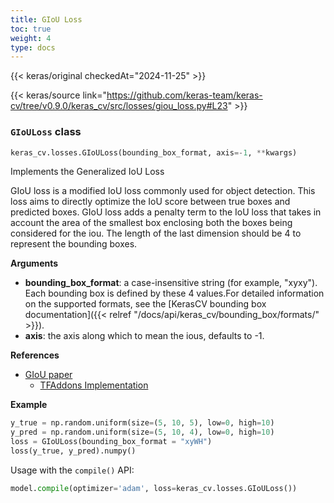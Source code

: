 ```yaml
---
title: GIoU Loss
toc: true
weight: 4
type: docs
---
```


{{< keras/original checkedAt="2024-11-25" >}}

{{< keras/source link="https://github.com/keras-team/keras-cv/tree/v0.9.0/keras_cv/src/losses/giou_loss.py#L23" >}}

### `GIoULoss` class

```python
keras_cv.losses.GIoULoss(bounding_box_format, axis=-1, **kwargs)
```

Implements the Generalized IoU Loss

GIoU loss is a modified IoU loss commonly used for object detection. This
loss aims to directly optimize the IoU score between true boxes and
predicted boxes. GIoU loss adds a penalty term to the IoU loss that takes in
account the area of the smallest box enclosing both the boxes being
considered for the iou. The length of the last dimension should be 4 to
represent the bounding boxes.

**Arguments**

- **bounding_box_format**: a case-insensitive string (for example, "xyxy").
  Each bounding box is defined by these 4 values.For detailed
  information on the supported formats, see the [KerasCV bounding box
  documentation]({{< relref "/docs/api/keras_cv/bounding_box/formats/" >}}).
- **axis**: the axis along which to mean the ious, defaults to -1.

**References**

- [GIoU paper](https://arxiv.org/pdf/1902.09630)
  - [TFAddons Implementation](https://www.tensorflow.org/addons/api_docs/python/tfa/losses/GIoULoss)

**Example**

```python
y_true = np.random.uniform(size=(5, 10, 5), low=0, high=10)
y_pred = np.random.uniform(size=(5, 10, 4), low=0, high=10)
loss = GIoULoss(bounding_box_format = "xyWH")
loss(y_true, y_pred).numpy()
```

Usage with the `compile()` API:

```python
model.compile(optimizer='adam', loss=keras_cv.losses.GIoULoss())
```
